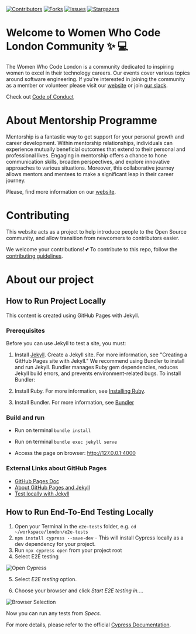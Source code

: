 [![Contributors][contributors-shield]][contributors-url]
[![Forks][forks-shield]][forks-url]
[![Issues][issues-shield]][issues-url]
[![Stargazers][stars-shield]][stars-url]

# Welcome to Women Who Code London Community :sparkles: :computer:

The Women Who Code London is a community dedicated to inspiring women to excel in their technology careers. Our events cover various topics around software engineering.
If you're interested in joining the community as a member or volunteer please visit our [website](https://www.womenwhocode.com/london) or join [our slack](https://bit.ly/wwcodelondonslack).

Check out [Code of Conduct](https://www.womenwhocode.com/codeofconduct/)

# About Mentorship Programme

Mentorship is a fantastic way to get support for your personal growth and career development. Within mentorship relationships, individuals can experience mutually beneficial outcomes that extend to their personal and professional lives. Engaging in mentorship offers a chance to hone communication skills, broaden perspectives, and explore innovative approaches to various situations. Moreover, this collaborative journey allows mentors and mentees to make a significant leap in their career journey.

Please, find more information on our [website](https://womenwhocode.github.io/london).

# Contributing

This website acts as a project to help introduce people to the Open Source community, and allow transition from newcomers to contributors easier.

We welcome your contributions! 💕 To contribute to this repo, follow the [contributing guidelines](CONTRIBUTING.md).

# About our project

## How to Run Project Locally

This content is created using GitHub Pages with Jekyll. 

### Prerequisites
Before you can use Jekyll to test a site, you must:

1. Install [Jekyll](https://jekyllrb.com/docs/installation/).
Create a Jekyll site. For more information, see "Creating a GitHub Pages site with Jekyll."
We recommend using Bundler to install and run Jekyll. Bundler manages Ruby gem dependencies, reduces Jekyll build errors, and prevents environment-related bugs. To install Bundler:

2. Install Ruby. For more information, see [Installing Ruby](https://www.ruby-lang.org/en/documentation/installation/).
   
3. Install Bundler. For more information, see [Bundler](https://bundler.io/)

### Build and run

- Run on terminal `bundle install`

- Run on terminal `bundle exec jekyll serve`

- Access the page on browser: http://127.0.0.1:4000


### External Links about GitHub Pages

* [GitHub Pages Doc](https://docs.github.com/en/pages) 
* [About GitHub Pages and Jekyll](https://docs.github.com/en/pages/setting-up-a-github-pages-site-with-jekyll/about-github-pages-and-jekyll)
* [Test locally with Jekyll](https://docs.github.com/en/pages/setting-up-a-github-pages-site-with-jekyll/testing-your-github-pages-site-locally-with-jekyll)


## How to Run End-To-End Testing Locally

1. Open your Terminal in the `e2e-tests` folder, e.g. `cd ~/workspace/london/e2e-tests`
2. `npm install cypress --save-dev` - This will install Cypress locally as a dev dependency for your project.
3. Run `npx cypress open` from your project root
4. Select E2E testing

![Open Cypress](https://i.ibb.co/4VNPFjf/welcome-cypress.png)

5. Select *E2E testing* option.

6. Choose your browser and click *Start E2E testing in..*..

![Browser Selection](https://i.ibb.co/kQxJpmJ/browser-selection.png)

Now you can run any tests from *Specs*.

For more details, please refer to the official [Cypress Documentation](https://docs.cypress.io/guides/overview/why-cypress).


<!-- MARKDOWN LINKS & IMAGES -->
[contributors-shield]: https://img.shields.io/github/contributors/WomenWhoCode/london?style=flat-square
[contributors-url]: https://github.com/WomenWhoCode/london/graphs/contributors
[forks-shield]: https://img.shields.io/github/forks/WomenWhoCode/london?style=flat-square
[forks-url]: https://github.com/WomenWhoCode/london/network/members
[stars-shield]: https://img.shields.io/github/stars/WomenWhoCode/london?style=flat-square
[stars-url]: https://github.com/WomenWhoCode/london/stargazers
[issues-shield]: https://img.shields.io/github/issues/WomenWhoCode/london?style=flat-square
[issues-url]: https://github.com/WomenWhoCode/london/issues/